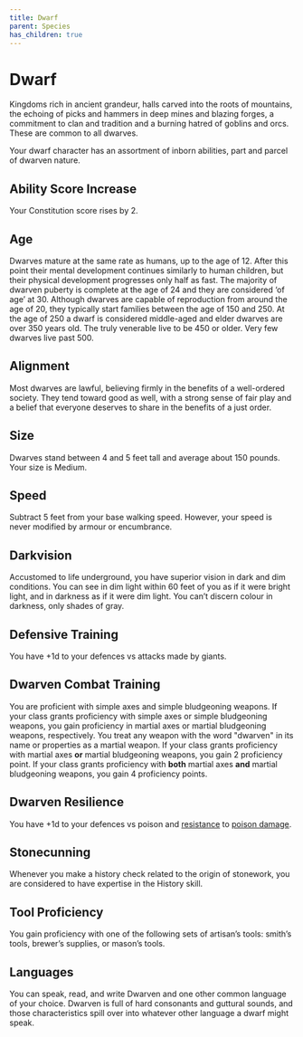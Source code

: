 ```yaml
---
title: Dwarf
parent: Species
has_children: true
---
```


# Dwarf
Kingdoms rich in ancient grandeur, halls carved into the roots of mountains, the echoing of picks and hammers in deep mines and blazing forges, a commitment to clan and tradition and a burning hatred of goblins and orcs. These are common to all dwarves.

Your dwarf character has an assortment of inborn abilities, part and parcel of dwarven nature.

## Ability Score Increase
Your Constitution score rises by 2.

## Age
Dwarves mature at the same rate as humans, up to the age of 12. After this point their mental development continues similarly to human children, but their physical development progresses only half as fast. The majority of dwarven puberty is complete at the age of 24 and they are considered ‘of age’ at 30. Although dwarves are capable of reproduction from around the age of 20, they typically start families between the age of 150 and 250. At the age of 250 a dwarf is considered middle-aged and elder dwarves are over 350 years old. The truly venerable live to be 450 or older. Very few dwarves live past 500.

## Alignment
Most dwarves are lawful, believing firmly in the benefits of a well-ordered society. They tend toward good as well, with a strong sense of fair play and a belief that everyone deserves to share in the benefits of a just order.

## Size
Dwarves stand between 4 and 5 feet tall and average about 150 pounds. Your size is Medium.

## Speed
Subtract 5 feet from your base walking speed. However, your speed is never modified by armour or encumbrance.

## Darkvision
Accustomed to life underground, you have superior vision in dark and dim conditions. You can see in dim light within 60 feet of you as if it were bright light, and in darkness as if it were dim light. You can’t discern colour in darkness, only shades of gray.

## Defensive Training
You have +1d to your defences vs attacks made by giants.

## Dwarven Combat Training
You are proficient with simple axes and simple bludgeoning weapons. If your class grants proficiency with simple axes or simple bludgeoning weapons, you gain proficiency in martial axes or martial bludgeoning weapons, respectively. You treat any weapon with the word "dwarven" in its name or properties as a martial weapon. If your class grants proficiency with martial axes **or** martial bludgeoning weapons, you gain 2 proficiency point. If your class grants proficiency with **both** martial axes **and** martial bludgeoning weapons, you gain 4 proficiency points.

## Dwarven Resilience
You have +1d to your defences vs poison and [resistance](http://stormchaserroleplaying.com/stormchaserRPG/Combat/DamageandHealing/DamageResistanceandVulnerability/) to [poison damage](http://stormchaserroleplaying.com/stormchaserRPG/Combat/DamageandHealing/DamageRolls/#poison).

## Stonecunning
Whenever you make a history check related to the origin of stonework, you are considered to have expertise in the History skill.

## Tool Proficiency
You gain proficiency with one of the following sets of artisan’s tools: smith’s tools, brewer’s supplies, or mason’s tools.

## Languages
You can speak, read, and write Dwarven and one other common language of your choice. Dwarven is full of hard consonants and guttural sounds, and those characteristics spill over into whatever other language a dwarf might speak.
